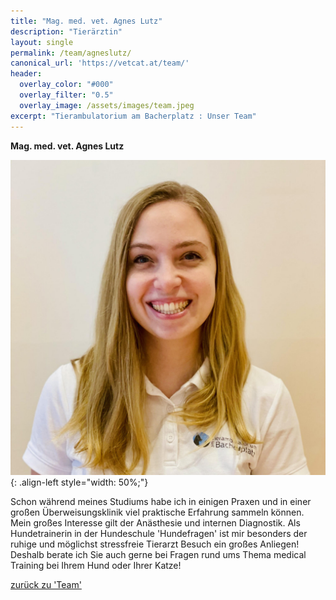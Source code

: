 ```yaml
---
title: "Mag. med. vet. Agnes Lutz"
description: "Tierärztin"
layout: single
permalink: /team/agneslutz/
canonical_url: 'https://vetcat.at/team/'
header:
  overlay_color: "#000"
  overlay_filter: "0.5"
  overlay_image: /assets/images/team.jpeg
excerpt: "Tierambulatorium am Bacherplatz : Unser Team"
---
```


**Mag. med. vet. Agnes Lutz**

![Mag. med. vet. Agnes Lutz](/assets/images/agnes_large.jpeg){: .align-left style="width: 50%;"}

Schon während meines Studiums habe ich in einigen Praxen und in einer großen Überweisungsklinik viel praktische Erfahrung sammeln können.  Mein großes Interesse gilt der Anästhesie und internen Diagnostik. Als Hundetrainerin in der Hundeschule 'Hundefragen' ist mir besonders der ruhige und möglichst stressfreie Tierarzt Besuch ein großes Anliegen! Deshalb berate ich Sie auch gerne bei Fragen rund ums Thema medical Training bei Ihrem Hund oder Ihrer Katze!

[zurück zu 'Team'](/team/)